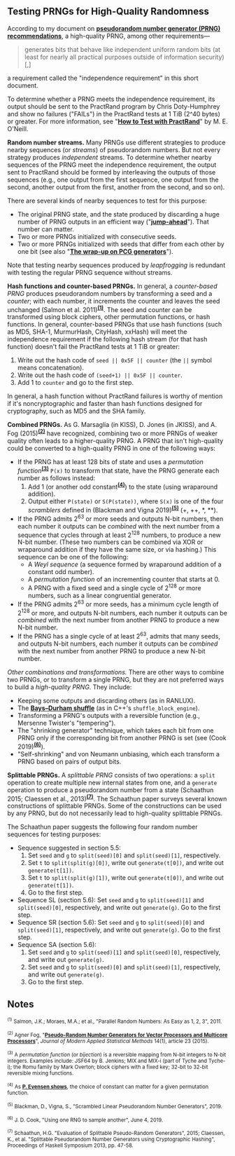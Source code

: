 <a id=Testing_PRNGs_for_High_Quality_Randomness></a>
## Testing PRNGs for High-Quality Randomness

According to my document on [**pseudorandom number generator (PRNG) recommendations**](https://peteroupc.github.io/random.html), a high-quality PRNG, among other requirements&mdash;

> generates bits that behave like independent uniform random bits (at least for nearly all practical purposes outside of information security)[,]

a requirement called the "independence requirement" in this short document.

To determine whether a PRNG meets the independence requirement, its output should be sent to the PractRand program by Chris Doty-Humphrey and show no failures ("FAILs") in the PractRand tests at 1 TiB (2^40 bytes) or greater.  For more information, see "[**How to Test with PractRand**](http://www.pcg-random.org/posts/how-to-test-with-practrand.html)" by M. E. O'Neill.

**Random number streams.** Many PRNGs use different strategies to produce nearby sequences (or _streams_) of pseudorandom numbers.  But not every strategy produces _independent_ streams.  To determine whether nearby sequences of the PRNG meet the independence requirement, the output sent to PractRand should be formed by interleaving the outputs of those sequences (e.g., one output from the first sequence, one output from the second, another output from the first, another from the second, and so on).

There are several kinds of nearby sequences to test for this purpose:

- The original PRNG state, and the state produced by discarding a huge number of PRNG outputs in an efficient way ("[**jump-ahead**](https://peteroupc.github.io/jump.html)").  That number can matter.
- Two or more PRNGs initialized with consecutive seeds.
- Two or more PRNGs initialized with seeds that differ from each other by one bit (see also "[**The wrap-up on PCG generators**](http://pcg.di.unimi.it/pcg.php#flaws)").

Note that testing nearby sequences produced by _leapfrogging_ is redundant with testing the regular PRNG sequence without streams.

**Hash functions and counter-based PRNGs.** In general, a _counter-based PRNG_ produces pseudorandom numbers by transforming a seed and a _counter_; with each number, it increments the counter and leaves the seed unchanged (Salmon et al. 2011)<sup>[**(1)**](#Note1)</sup>.  The seed and counter can be transformed using block ciphers, other permutation functions, or hash functions.  In general, counter-based PRNGs that use hash functions (such as MD5, SHA-1, MurmurHash, CityHash, xxHash) will meet the independence requirement if the following hash stream (for that hash function) doesn't fail the PractRand tests at 1 TiB or greater:

1. Write out the hash code of `seed || 0x5F || counter` (the `||` symbol means concatenation).
2. Write out the hash code of `(seed+1) || 0x5F || counter`.
3. Add 1 to `counter` and go to the first step.

In general, a hash function without PractRand failures is worthy of mention if it's noncryptographic and faster than hash functions designed for cryptography, such as MD5 and the SHA family.

**Combined PRNGs.** As G. Marsaglia (in KISS), D. Jones (in JKISS), and A. Fog (2015)<sup>[**(2)**](#Note2)</sup> have recognized, combining two or more PRNGs of weaker quality often leads to a higher-quality PRNG.  A PRNG that isn't high-quality could be converted to a high-quality PRNG in one of the following ways:

- If the PRNG has at least 128 bits of state and uses a _permutation function_<sup>[**(3)**](#Note3)</sup> `P(x)` to transform that state, have the PRNG generate each number as follows instead:
     1. Add 1 (or another odd constant<sup>[**(4)**](#Note4)</sup>) to the state (using wraparound addition).
     2. Output either `P(state)` or `S(P(state))`, where `S(x)` is one of the four _scramblers_ defined in (Blackman and Vigna 2019)<sup>[**(5)**](#Note5)</sup> (+, ++, \*, \*\*).
- If the PRNG admits 2<sup>63</sup> or more seeds and outputs N-bit numbers, then each number it outputs can be _combined_ with the next number from a sequence that cycles through at least 2<sup>128</sup> numbers, to produce a new N-bit number. (These two numbers can be combined via XOR or wraparound addition if they have the same size, or via hashing.) This sequence can be one of the following:
     - A _Weyl sequence_ (a sequence formed by wraparound addition of a constant odd number).
     - A _permutation function_ of an incrementing counter that starts at 0.
     - A PRNG with a fixed seed and a single cycle of 2<sup>128</sup> or more numbers, such as a linear congruential generator.
- If the PRNG admits 2<sup>63</sup> or more seeds, has a minimum cycle length of 2<sup>128</sup> or more, and outputs N-bit numbers, each number it outputs can be _combined_ with the next number from another PRNG to produce a new N-bit number.
- If the PRNG has a single cycle of at least 2<sup>63</sup>, admits that many seeds, and outputs N-bit numbers, each number it outputs can be _combined_ with the next number from another PRNG to produce a new N-bit number.

_Other combinations and transformations._  There are other ways to combine two PRNGs, or to transform a single PRNG, but they are not preferred ways to build a _high-quality PRNG_.  They include:

- Keeping some outputs and discarding others (as in RANLUX).
- The [**Bays&ndash;Durham shuffle**](https://peteroupc.github.io/bdshuffle.html) (as in C++'s `shuffle_block_engine`).
- Transforming a PRNG's outputs with a reversible function (e.g., Mersenne Twister's "tempering").
- The "shrinking generator" technique, which takes each bit from one PRNG only if the corresponding bit from another PRNG is set (see (Cook 2019)<sup>[**(6)**](#Note6)</sup>).
- "Self-shrinking" and von Neumann unbiasing, which each transform a PRNG based on pairs of output bits.

**Splittable PRNGs.** A _splittable PRNG_ consists of two operations: a `split` operation to create multiple new internal states from one, and a `generate` operation to produce a pseudorandom number from a state (Schaathun 2015; Claessen et al., 2013)<sup>[**(7)**](#Note7)</sup>. The Schaathun paper surveys several known constructions of splittable PRNGs.  Some of the constructions can be used by any PRNG, but do not necessarily lead to high-quality splittable PRNGs.

The Schaathun paper suggests the following four random number sequences for testing purposes:

- Sequence suggested in section 5.5:
    1. Set `seed` and `g` to `split(seed)[0]` and `split(seed)[1]`, respectively.
    2. Set `t` to `split(split(g)[0])`, write out `generate(t[0])`, and write out `generate(t[1])`.
    3. Set `t` to `split(split(g)[1])`, write out `generate(t[0])`, and write out `generate(t[1])`.
    4. Go to the first step.
- Sequence SL (section 5.6): Set `seed` and `g` to `split(seed)[1]` and `split(seed)[0]`, respectively, and write out `generate(g)`. Go to the first step.
- Sequence SR (section 5.6): Set `seed` and `g` to `split(seed)[0]` and `split(seed)[1]`, respectively, and write out `generate(g)`. Go to the first step.
- Sequence SA (section 5.6):
    1. Set `seed` and `g` to `split(seed)[1]` and `split(seed)[0]`, respectively, and write out `generate(g)`.
    2. Set `seed` and `g` to `split(seed)[0]` and `split(seed)[1]`, respectively, and write out `generate(g)`.
    3. Go to the first step.

<a id=Notes></a>
## Notes

<small><sup id=Note1>(1)</sup> Salmon, J.K.; Moraes, M.A.; et al., "Parallel Random Numbers: As Easy as 1, 2, 3", 2011.</small>

<small><sup id=Note2>(2)</sup> Agner Fog, "[**Pseudo-Random Number Generators for Vector Processors and Multicore Processors**](http://digitalcommons.wayne.edu/jmasm/vol14/iss1/23)", _Journal of Modern Applied Statistical Methods_ 14(1), article 23 (2015).</small>

<small><sup id=Note3>(3)</sup> A _permutation function_ (or _bijection_) is a reversible mapping from N-bit integers to N-bit integers.  Examples include: JSF64 by B. Jenkins; MIX and MIX-i (part of Tyche and Tyche-i); the Romu family by Mark Overton; block ciphers with a fixed key; 32-bit to 32-bit reversible mixing functions.</small>

<small><sup id=Note4>(4)</sup> As [**P. Evensen shows**](https://mostlymangling.blogspot.com/2018/07/on-mixing-functions-in-fast-splittable.html#testing_with_practrand), the choice of constant can matter for a given permutation function.</small>

<small><sup id=Note5>(5)</sup> Blackman, D., Vigna, S., "Scrambled Linear Pseudorandom Number Generators", 2019.</small>

<small><sup id=Note6>(6)</sup> J. D. Cook, "Using one RNG to sample another", June 4, 2019.</small>

<small><sup id=Note7>(7)</sup> Schaathun, H.G. "Evaluation of Splittable Pseudo-Random Generators", 2015; Claessen, K., et al. "Splittable Pseudorandom Number Generators using Cryptographic Hashing", Proceedings of Haskell Symposium 2013, pp. 47-58.</small>
